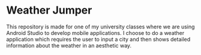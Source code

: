# Weather Jumper

This repository is made for one of my university classes where we are using Android Studio to develop mobile applications.
I choose to do a weather application which requires the user to input a city and then shows detailed information about the weather in an aesthetic way.
